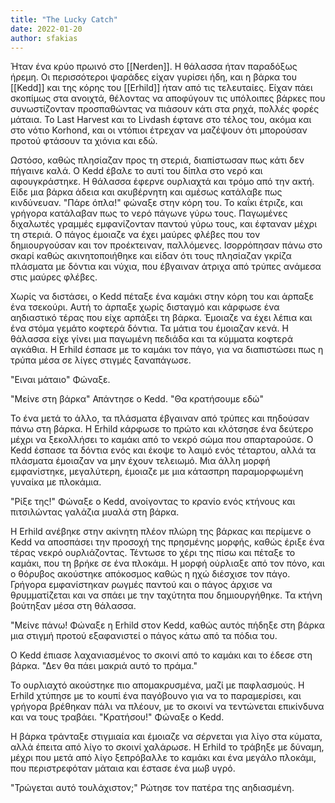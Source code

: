 ```yaml
---
title: "The Lucky Catch"
date: 2022-01-20
author: sfakias
---
```


Ήταν ένα κρύο πρωινό στο [[Nerden]]. Η θάλασσα ήταν παραδόξως ήρεμη. Οι περισσότεροι ψαράδες είχαν γυρίσει ήδη, και η βάρκα του [[Kedd]] και της κόρης του [[Erhild]] ήταν από τις τελευταίες. Είχαν πάει σκοπίμως στα ανοιχτά, θέλοντας να αποφύγουν τις υπόλοιπες βάρκες που συνωστίζονταν προσπαθώντας να πιάσουν κάτι στα ρηχά, πολλές φορές μάταια. Το Last Harvest και το Livdash έφτανε στο τέλος του, ακόμα και στο νότιο Korhond, και οι ντόπιοι έτρεχαν να μαζέψουν ότι μπορούσαν προτού φτάσουν τα χιόνια και εδώ.

Ωστόσο, καθώς πλησίαζαν προς τη στεριά, διαπίστωσαν πως κάτι δεν πήγαινε καλά. Ο Kedd έβαλε το αυτί του δίπλα στο νερό και αφουγκράστηκε. Η θάλασσα έφερνε ουρλιαχτά και τρόμο από την ακτή. Είδε μια βάρκα άδεια και ακυβέρνητη και αμέσως κατάλαβε πως κινδύνευαν. "Πάρε όπλα!" φώναξε στην κόρη του. Το καΐκι έτριζε, και γρήγορα κατάλαβαν πως το νερό πάγωνε γύρω τους. Παγωμένες διχαλωτές γραμμές εμφανίζονταν παντού γύρω τους, και έφταναν μέχρι τη στεριά. Ο πάγος έμοιαζε να έχει μαύρες φλέβες που τον δημιουργούσαν και τον προέκτειναν, παλλόμενες. Ισορρόπησαν πάνω στο σκαρί καθώς ακινητοποιήθηκε και είδαν ότι τους πλησίαζαν γκρίζα πλάσματα με δόντια και νύχια, που έβγαιναν άτριχα από τρύπες ανάμεσα στις μαύρες φλέβες.

Χωρίς να διστάσει, ο Kedd πέταξε ένα καμάκι στην κόρη του και άρπαξε ένα τσεκούρι. Αυτή το άρπαξε χωρίς δισταγμό και κάρφωσε ένα αηδιαστικό τέρας που είχε αρπάξει τη βάρκα. Έμοιαζε να έχει λέπια και ένα στόμα γεμάτο κοφτερά δόντια. Τα μάτια του έμοιαζαν κενά. Η θάλασσα είχε γίνει μια παγωμένη πεδιάδα και τα κύμματα κοφτερά αγκάθια. Η Erhild έσπασε με το καμάκι τον πάγο, για να διαπιστώσει πως η τρύπα μέσα σε λίγες στιγμές ξαναπάγωσε.

"Ειναι μάταιο" Φώναξε.

"Μείνε στη βάρκα" Απάντησε ο Kedd. "Θα κρατήσουμε εδώ"

To ένα μετά το άλλο, τα πλάσματα έβγαιναν από τρύπες και πηδούσαν πάνω στη βάρκα. Η Erhild κάρφωσε το πρώτο και κλότσησε ένα δεύτερο μέχρι να ξεκολλήσει το καμάκι από το νεκρό σώμα που σπαρταρούσε. Ο Kedd έσπασε τα δόντια ενός και έκοψε το λαιμό ενός τέταρτου, αλλά τα πλάσματα έμοιαζαν να μην έχουν τελειωμό. Μια άλλη μορφή εμφανίστηκε, μεγαλύτερη, έμοιαζε με μια κάτασπρη παραμορφωμένη γυναίκα με πλοκάμια.

"Ρίξε της!" Φώναξε ο Kedd, ανοίγοντας το κρανίο ενός κτήνους και πιτσιλώντας γαλάζια μυαλά στη βάρκα.

Η Erhild ανέβηκε στην ακίνητη πλέον πλώρη της βάρκας και περίμενε ο Kedd να αποσπάσει την προσοχή της πρησμένης μορφής, καθώς έριξε ένα τέρας νεκρό ουρλιάζοντας. Τέντωσε το χέρι της πίσω και πέταξε το καμάκι, που τη βρήκε σε ένα πλοκάμι. Η μορφή ούρλιαξε από τον πόνο, και ο θόρυβος ακούστηκε απόκοσμος καθώς η ηχώ διέσχισε τον πάγο. Γρήγορα εμφανίστηκαν ρωγμές παντού και ο πάγος άρχισε να θρυμματίζεται και να σπάει με την ταχύτητα που δημιουργήθηκε. Τα κτήνη βούτηξαν μέσα στη θάλασσα.

"Μείνε πάνω! Φώναξε η Erhild στον Kedd, καθώς αυτός πήδηξε στη βάρκα μια στιγμή προτού εξαφανιστεί ο πάγος κάτω από τα πόδια του.

Ο Kedd έπιασε λαχανιασμένος το σκοινί από το καμάκι και το έδεσε στη βάρκα. "Δεν θα πάει μακριά αυτό το πράμα."

Το ουρλιαχτό ακούστηκε πιο απομακρυσμένα, μαζί με παφλασμούς. Η Erhild χτύπησε με το κουπί ένα παγόβουνο για να το παραμερίσει, και γρήγορα βρέθηκαν πάλι να πλέουν, με το σκοινί να τεντώνεται επικίνδυνα και να τους τραβάει. "Κρατήσου!" Φώναξε ο Kedd.

Η βάρκα τράνταξε στιγμιαία και έμοιαζε να σέρνεται για λίγο στα κύματα, αλλά έπειτα από λίγο το σκοινί χαλάρωσε. Η Erhild το τράβηξε με δύναμη, μέχρι που μετά από λίγο ξεπρόβαλλε το καμάκι και ένα μεγάλο πλοκάμι, που περιστρεφόταν μάταια και έστασε ένα μωβ υγρό.

"Τρώγεται αυτό τουλάχιστον;" Ρώτησε τον πατέρα της αηδιασμένη.

